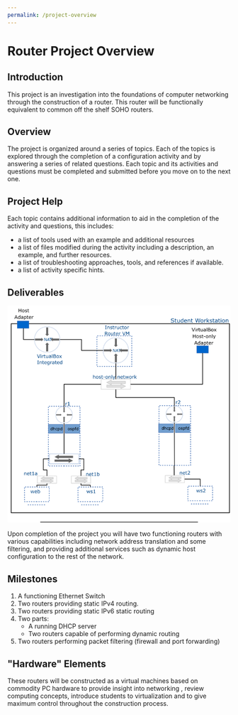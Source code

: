 ```yaml
---
permalink: /project-overview
---
```


# Router Project Overview


## Introduction

This project is an investigation into the foundations of computer networking through the construction of a router. This router will be functionally equivalent to common off the shelf SOHO routers.

## Overview

The project is organized around a series of topics. Each of the topics is explored through the completion of a configuration activity and by answering a series of related questions. Each topic and its activities and questions must be completed and submitted before you move on to the next one.

## Project Help

Each topic contains additional information to aid in the completion of the activity and questions, this includes:

- a list of tools used with an example and additional resources
- a list of files modified during the activity including a description, an example, and further resources.
- a list of troubleshooting approaches, tools, and references if available.
- a list of activity specific hints.

## Deliverables

![project diagram](../img/project/project-overview.png)

Upon completion of the project you will have two functioning routers with various capabilities including network address translation and some filtering, and providing additional services such as dynamic host configuration to the rest of the network.

## Milestones

1. A functioning Ethernet Switch
2. Two routers providing static IPv4 routing.
3. Two routers providing static IPv6 static routing
4. Two parts:
   - A running DHCP server
   - Two routers capable of performing dynamic routing
5. Two routers performing packet filtering (firewall and port forwarding)

## "Hardware" Elements

These routers will be constructed as a virtual machines based on commodity PC hardware to provide insight into networking , review computing concepts, introduce students to virtualization and to give maximum control throughout the construction process.
